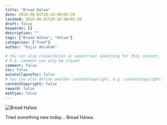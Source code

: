```yaml
---
title: "Bread Halwa"
date: 2018-06-01T20:16:48+05:30
lastmod: 2018-06-01T20:16:48+05:30
draft: false
keywords: []
description: ""
tags: ["Bread Halwa", "Halwa"]
categories: ["Food"]
author: "Rajiv Abraham"

# You can also close(false) or open(true) something for this content.
# P.S. comment can only be closed
comment: false
toc: false
autoCollapseToc: false
# You can also define another contentCopyright. e.g. contentCopyright: "This is another copyright."
contentCopyright: false
reward: false
mathjax: false
---
```


![Bread Halwa](https://res.cloudinary.com/abraham/image/upload/v1528457987/IMG_20180601_195631.jpg "Bread Halwa")

Tried something new today... Bread Halwa.